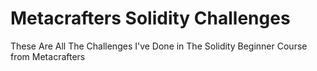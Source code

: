 # Metacrafters Solidity Challenges
These Are All The Challenges I've Done in The Solidity Beginner Course from Metacrafters
